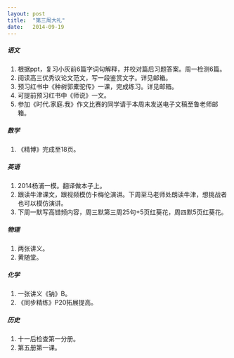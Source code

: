 ```yaml
---
layout: post
title:  "第三周大礼"
date:   2014-09-19
---
```


##### 语文
1. 根据ppt，复习小灰前6篇字词句解释，并校对篇后习题答案。周一检测6篇。
2. 阅读高三优秀议论文范文，写一段鉴赏文字。详见邮箱。
3. 预习红书中《种树郭橐驼传》一课，完成练习。详见邮箱。
4. 可提前预习红书中《师说》一文。
5. 参加《时代.家庭.我》作文比赛的同学请于本周末发送电子文稿至鲁老师邮箱。

##### 数学
1. 《精博》完成至18页。

##### 英语
1. 2014杨浦一模。翻译做本子上。
2. 跟读牛津课文，跟视频模仿卡梅伦演讲。下周至马老师处朗读牛津，想挑战者也可以模仿演讲。
3. 下周一默写高错频内容，周三默第三周25句+5页红葵花，周四默5页红葵花。

##### 物理
1. 两张讲义。
2. 黄随堂。

##### 化学
1. 一张讲义《钠》B。
2. 《同步精练》P20拓展提高。

##### 历史
1. 十一后检查第一分册。
2. 第五册第一课。



